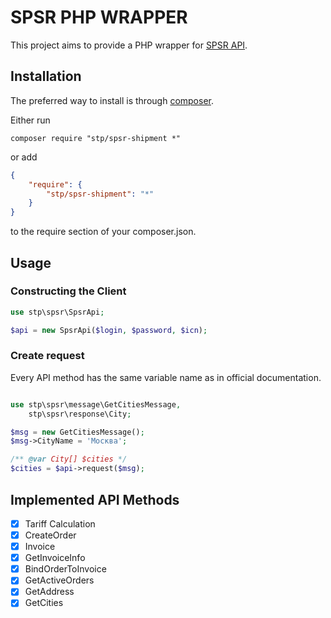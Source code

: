 # SPSR PHP WRAPPER

This project aims to provide a PHP wrapper for [SPSR API](http://www.spsr.ru/en/).

## Installation

The preferred way to install is through [composer](http://getcomposer.org/download/).

Either run

```
composer require "stp/spsr-shipment *"
```

or add

```json
{
    "require": {
        "stp/spsr-shipment": "*"
    }
}
```

to the require section of your composer.json.


## Usage

### Constructing the Client

```php
use stp\spsr\SpsrApi;

$api = new SpsrApi($login, $password, $icn);
```

### Create request
Every API method has the same variable name as in official documentation.

```php

use stp\spsr\message\GetCitiesMessage,
    stp\spsr\response\City;

$msg = new GetCitiesMessage();
$msg->CityName = 'Москва';

/** @var City[] $cities */
$cities = $api->request($msg);
```
## Implemented API Methods

- [x] Tariff Calculation
- [x] CreateOrder
- [x] Invoice
- [x] GetInvoiceInfo
- [x] BindOrderToInvoice
- [x] GetActiveOrders
- [x] GetAddress
- [x] GetCities
